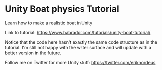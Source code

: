 # Unity Boat physics Tutorial

Learn how to make a realistic boat in Unity

Link to tutorial: https://www.habrador.com/tutorials/unity-boat-tutorial/

Notice that the code here hasn't exactly the same code structure as in the tutorial. I'm still not happy with the water surface and will update with a better version in the future. 

Follow me on Twitter for more Unity stuff: https://twitter.com/eriknordeus
